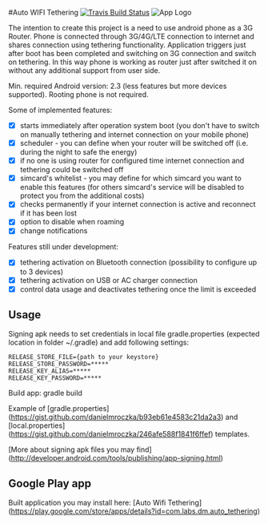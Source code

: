 #Auto WIFI Tethering [![Travis Build Status](https://travis-ci.org/danielmroczka/auto-tethering.png?branch=master)](https://travis-ci.org/danielmroczka/auto-tethering)
![App Logo](https://lh3.googleusercontent.com/GwGTGX5OuwMvOlg10Vemwk6x_Pd8EKsbpy-x9pV-t-EI29FCdFXzUH5PV64b2HRVtNCh=h80) 

The intention to create this project is a need to use android phone as a 3G Router. 
Phone is connected through 3G/4G/LTE connection to internet and shares connection using tethering functionality. 
Application triggers just after boot has been completed and switching on 3G connection and switch on tethering.
In this way phone is working as router just after switched it on without any additional support from user side.

Min. required Android version: 2.3 (less features but more devices supported). Rooting phone is not required.

Some of implemented features:
- [x] starts immediately after operation system boot (you don't have to switch on manually tethering and internet connection on your mobile phone)
- [x] scheduler - you can define when your router will be switched off (i.e. during the night to safe the energy)
- [x] if no one is using router for configured time internet connection and tethering could be switched off
- [x] simcard's whitelist - you may define for which simcard you want to enable this features (for others simcard's service will be disabled to protect you from the additional costs)
- [x] checks permanently if your internet connection is active and reconnect if it has been lost
- [x] option to disable when roaming 
- [x] change notifications

Features still under development:
- [x] tethering activation on Bluetooth connection (possibility to configure up to 3 devices)
- [x] tethering activation on USB or AC charger connection
- [x] control data usage and deactivates tethering once the limit is exceeded

## Usage
Signing apk needs to set credentials in local file gradle.properties (expected location in folder ~/.gradle) and add following settings:
```
RELEASE_STORE_FILE={path to your keystore}
RELEASE_STORE_PASSWORD=*****
RELEASE_KEY_ALIAS=*****
RELEASE_KEY_PASSWORD=*****
```
Build app: gradle build

Example of [gradle.properties] (https://gist.github.com/danielmroczka/b93eb61e4583c21da2a3) and [local.properties] (https://gist.github.com/danielmroczka/246afe588f1841f6ffef) templates.

[More about signing apk files you may find] (http://developer.android.com/tools/publishing/app-signing.html)

## Google Play app
Built application you may install here: [Auto Wifi Tethering] (https://play.google.com/store/apps/details?id=com.labs.dm.auto_tethering)
